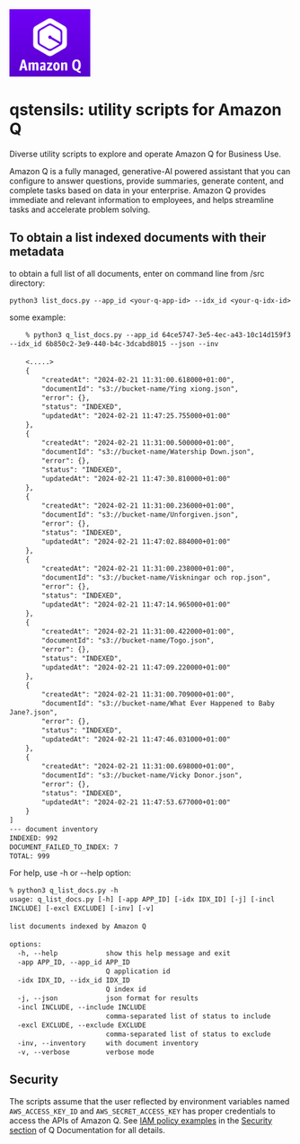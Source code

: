 <img src="img/q-logo.png" height="120">

# qstensils: utility scripts for Amazon Q

Diverse utility scripts to explore and operate Amazon Q for Business Use. 

Amazon Q is a fully managed, generative-AI powered assistant that you can configure to answer questions, provide summaries, generate content, and complete tasks based on data in your enterprise. Amazon Q provides immediate and relevant information to employees, and helps streamline tasks and accelerate problem solving.

## To obtain a list indexed documents with their metadata
to obtain a full list of all documents, enter on command line from /src directory:
```shell
python3 list_docs.py --app_id <your-q-app-id> --idx_id <your-q-idx-id>  
```

some example:
``` 
    % python3 q_list_docs.py --app_id 64ce5747-3e5-4ec-a43-10c14d159f3 --idx_id 6b850c2-3e9-440-b4c-3dcabd8015 --json --inv

    <.....> 
    {
        "createdAt": "2024-02-21 11:31:00.618000+01:00",
        "documentId": "s3://bucket-name/Ying xiong.json",
        "error": {},
        "status": "INDEXED",
        "updatedAt": "2024-02-21 11:47:25.755000+01:00"
    },
    {
        "createdAt": "2024-02-21 11:31:00.500000+01:00",
        "documentId": "s3://bucket-name/Watership Down.json",
        "error": {},
        "status": "INDEXED",
        "updatedAt": "2024-02-21 11:47:30.810000+01:00"
    },
    {
        "createdAt": "2024-02-21 11:31:00.236000+01:00",
        "documentId": "s3://bucket-name/Unforgiven.json",
        "error": {},
        "status": "INDEXED",
        "updatedAt": "2024-02-21 11:47:02.884000+01:00"
    },
    {
        "createdAt": "2024-02-21 11:31:00.238000+01:00",
        "documentId": "s3://bucket-name/Viskningar och rop.json",
        "error": {},
        "status": "INDEXED",
        "updatedAt": "2024-02-21 11:47:14.965000+01:00"
    },
    {
        "createdAt": "2024-02-21 11:31:00.422000+01:00",
        "documentId": "s3://bucket-name/Togo.json",
        "error": {},
        "status": "INDEXED",
        "updatedAt": "2024-02-21 11:47:09.220000+01:00"
    },
    {
        "createdAt": "2024-02-21 11:31:00.709000+01:00",
        "documentId": "s3://bucket-name/What Ever Happened to Baby Jane?.json",
        "error": {},
        "status": "INDEXED",
        "updatedAt": "2024-02-21 11:47:46.031000+01:00"
    },
    {
        "createdAt": "2024-02-21 11:31:00.698000+01:00",
        "documentId": "s3://bucket-name/Vicky Donor.json",
        "error": {},
        "status": "INDEXED",
        "updatedAt": "2024-02-21 11:47:53.677000+01:00"
    }
]
--- document inventory
INDEXED: 992
DOCUMENT_FAILED_TO_INDEX: 7
TOTAL: 999
```

For help, use -h or --help option:
```
% python3 q_list_docs.py -h                                                                                                  
usage: q_list_docs.py [-h] [-app APP_ID] [-idx IDX_ID] [-j] [-incl INCLUDE] [-excl EXCLUDE] [-inv] [-v]

list documents indexed by Amazon Q

options:
  -h, --help            show this help message and exit
  -app APP_ID, --app_id APP_ID
                        Q application id
  -idx IDX_ID, --idx_id IDX_ID
                        Q index id
  -j, --json            json format for results
  -incl INCLUDE, --include INCLUDE
                        comma-separated list of status to include
  -excl EXCLUDE, --exclude EXCLUDE
                        comma-separated list of status to exclude
  -inv, --inventory     with document inventory
  -v, --verbose         verbose mode
```

## Security

The scripts assume that the user reflected by environment variables named `AWS_ACCESS_KEY_ID` and `AWS_SECRET_ACCESS_KEY` has proper credentials to access the APIs of Amazon Q. See [IAM policy examples](https://docs.aws.amazon.com/amazonq/latest/business-use-dg/security_iam_id-based-policy-examples.html) in the [Security section](https://docs.aws.amazon.com/amazonq/latest/business-use-dg/security-iam.html) of Q Documentation for all details.


